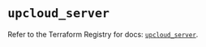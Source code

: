 # `upcloud_server`

Refer to the Terraform Registry for docs: [`upcloud_server`](https://registry.terraform.io/providers/upcloudltd/upcloud/5.1.0/docs/resources/server).
